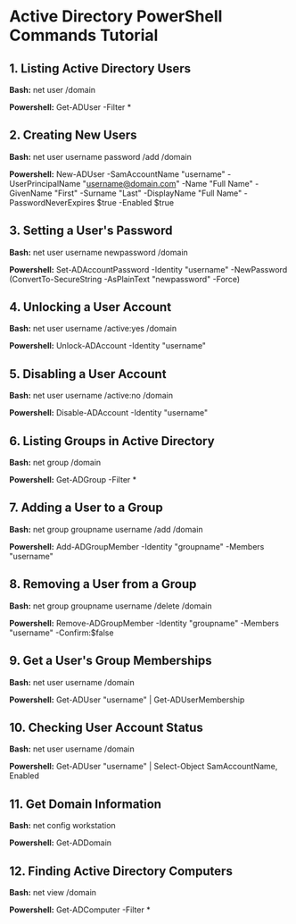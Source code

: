 # Active Directory PowerShell Commands Tutorial

## 1. Listing Active Directory Users
**Bash:**
net user /domain

**Powershell:**
Get-ADUser -Filter *
## 2. Creating New Users
**Bash:**
net user username password /add /domain

**Powershell:**
New-ADUser -SamAccountName "username" -UserPrincipalName "username@domain.com" -Name "Full Name" -GivenName "First" -Surname "Last" -DisplayName "Full Name" -PasswordNeverExpires $true -Enabled $true
## 3. Setting a User's Password
**Bash:**
net user username newpassword /domain

**Powershell:**
Set-ADAccountPassword -Identity "username" -NewPassword (ConvertTo-SecureString -AsPlainText "newpassword" -Force)
## 4. Unlocking a User Account
**Bash:**
net user username /active:yes /domain

**Powershell:**
Unlock-ADAccount -Identity "username"
## 5. Disabling a User Account
**Bash:**
net user username /active:no /domain

**Powershell:**
Disable-ADAccount -Identity "username"
## 6. Listing Groups in Active Directory
**Bash:**
net group /domain

**Powershell:**
Get-ADGroup -Filter *
## 7. Adding a User to a Group
**Bash:**
net group groupname username /add /domain

**Powershell:**
Add-ADGroupMember -Identity "groupname" -Members "username"
## 8. Removing a User from a Group
**Bash:**
net group groupname username /delete /domain

**Powershell:**
Remove-ADGroupMember -Identity "groupname" -Members "username" -Confirm:$false
## 9. Get a User's Group Memberships
**Bash:**
net user username /domain

**Powershell:**
Get-ADUser "username" | Get-ADUserMembership
## 10. Checking User Account Status
**Bash:**
net user username /domain

**Powershell:**
Get-ADUser "username" | Select-Object SamAccountName, Enabled
## 11. Get Domain Information
**Bash:**
net config workstation

**Powershell:**
Get-ADDomain
## 12. Finding Active Directory Computers
**Bash:**
net view /domain

**Powershell:**
Get-ADComputer -Filter *
